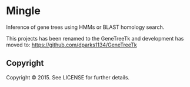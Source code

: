 # Mingle

Inference of gene trees using HMMs or BLAST homology search.

This projects has been renamed to the GeneTreeTk and development has moved to:
https://github.com/dparks1134/GeneTreeTk

## Copyright

Copyright © 2015. See LICENSE for further details.
